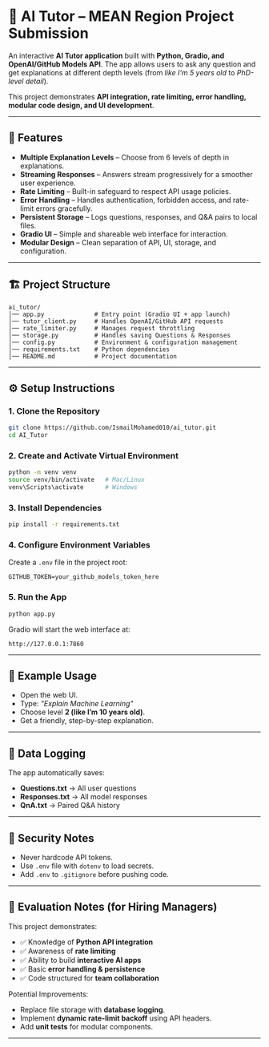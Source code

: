 # 📘 AI Tutor – MEAN Region Project Submission

An interactive **AI Tutor application** built with **Python, Gradio, and OpenAI/GitHub Models API**.
The app allows users to ask any question and get explanations at different depth levels (from *like I’m 5 years old* to *PhD-level detail*).

This project demonstrates **API integration, rate limiting, error handling, modular code design, and UI development**.

---

## 🚀 Features

* **Multiple Explanation Levels** – Choose from 6 levels of depth in explanations.
* **Streaming Responses** – Answers stream progressively for a smoother user experience.
* **Rate Limiting** – Built-in safeguard to respect API usage policies.
* **Error Handling** – Handles authentication, forbidden access, and rate-limit errors gracefully.
* **Persistent Storage** – Logs questions, responses, and Q\&A pairs to local files.
* **Gradio UI** – Simple and shareable web interface for interaction.
* **Modular Design** – Clean separation of API, UI, storage, and configuration.

---

## 🏗️ Project Structure

```
ai_tutor/
│── app.py              # Entry point (Gradio UI + app launch)
│── tutor_client.py     # Handles OpenAI/GitHub API requests
│── rate_limiter.py     # Manages request throttling
│── storage.py          # Handles saving Questions & Responses
│── config.py           # Environment & configuration management
│── requirements.txt    # Python dependencies
│── README.md           # Project documentation
```

---

## ⚙️ Setup Instructions

### 1. Clone the Repository

```bash
git clone https://github.com/IsmailMohamed010/ai_tutor.git
cd AI_Tutor
```

### 2. Create and Activate Virtual Environment

```bash
python -m venv venv
source venv/bin/activate   # Mac/Linux
venv\Scripts\activate      # Windows
```

### 3. Install Dependencies

```bash
pip install -r requirements.txt
```

### 4. Configure Environment Variables

Create a `.env` file in the project root:

```
GITHUB_TOKEN=your_github_models_token_here
```

### 5. Run the App

```bash
python app.py
```

Gradio will start the web interface at:

```
http://127.0.0.1:7860
```

---

## 🧩 Example Usage

* Open the web UI.
* Type: *"Explain Machine Learning"*
* Choose level **2 (like I’m 10 years old)**.
* Get a friendly, step-by-step explanation.

---

## 📂 Data Logging

The app automatically saves:

* **Questions.txt** → All user questions
* **Responses.txt** → All model responses
* **QnA.txt** → Paired Q\&A history

---

## 🔐 Security Notes

* Never hardcode API tokens.
* Use `.env` file with `dotenv` to load secrets.
* Add `.env` to `.gitignore` before pushing code.

---

## 🏅 Evaluation Notes (for Hiring Managers)

This project demonstrates:

* ✅ Knowledge of **Python API integration**
* ✅ Awareness of **rate limiting**
* ✅ Ability to build **interactive AI apps**
* ✅ Basic **error handling & persistence**
* ✅ Code structured for **team collaboration**

Potential Improvements:

* Replace file storage with **database logging**.
* Implement **dynamic rate-limit backoff** using API headers.
* Add **unit tests** for modular components.

---
